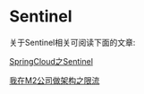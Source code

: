 # Sentinel

关于Sentinel相关可阅读下面的文章:

[SpringCloud之Sentinel](https://youcongtech.com/2020/11/07/SpringCloud%E4%B9%8BSentinel/)

[我在M2公司做架构之限流](https://youcongtech.com/2021/10/30/%E6%88%91%E5%9C%A8M2%E5%85%AC%E5%8F%B8%E5%81%9A%E6%9E%B6%E6%9E%84%E4%B9%8B%E9%99%90%E6%B5%81/)